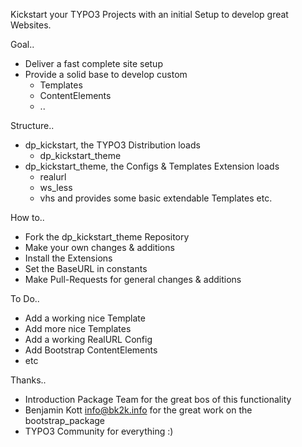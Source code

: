 Kickstart your TYPO3 Projects with an initial Setup to develop great Websites.


Goal..

* Deliver a fast complete site setup
* Provide a solid base to develop custom
  * Templates
  * ContentElements
  * ..


Structure..

* dp_kickstart, the TYPO3 Distribution loads
  * dp_kickstart_theme
* dp_kickstart_theme, the Configs & Templates Extension loads
  * realurl
  * ws_less
  * vhs
  and provides some basic extendable Templates etc.


How to..

* Fork the dp_kickstart_theme Repository
* Make your own changes & additions
* Install the Extensions
* Set the BaseURL in constants
* Make Pull-Requests for general changes & additions


To Do..

* Add a working nice Template
* Add more nice Templates
* Add a working RealURL Config
* Add Bootstrap ContentElements
* etc


Thanks..

* Introduction Package Team
  for the great bos of this functionality
* Benjamin Kott <info@bk2k.info>
  for the great work on the bootstrap_package
* TYPO3 Community
  for everything :)

